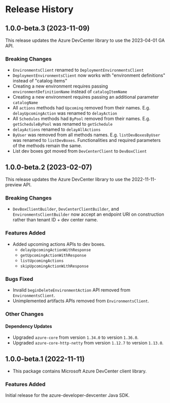 # Release History

## 1.0.0-beta.3 (2023-11-09)

This release updates the Azure DevCenter library to use the 2023-04-01 GA API.

### Breaking Changes

 - `EnvironmentsClient` renamed to `DeploymentEnvironmentsClient`
 - `DeploymentEnvironmentsClient` now works with "environment definitions" instead of "catalog items"
 - Creating a new environment requires passing `environmentDefinitionName` instead of `catalogItemName`
 - Creating a new environment requires passing an additional parameter `catalogName`
 - All `actions` methods had `Upcoming` removed from their names. E.g. `delayUpcomingAction` was renamed to `delayAction`
 - All `Schedules` methods had `ByPool` removed from their names. E.g. `getScheduleByPool` was renamed to `getSchedule`
 - `delayActions` renamed to `delayAllActions`
 - `ByUser` was removed from all methods names. E.g. `listDevBoxesByUser` was renamed to `listDevBoxes`. Functionalities and required parameters of the methods remain the same.
 - List dev boxes got moved from `DevCenterClient` to `DevBoxClient`

## 1.0.0-beta.2 (2023-02-07)

This release updates the Azure DevCenter library to use the 2022-11-11-preview API.

### Breaking Changes

- `DevBoxClientBuilder`, `DevCenterClientBuilder`, and `EnvironmentsClientBuilder` now accept an endpoint URI on construction rather than tenant ID + dev center name.

### Features Added

- Added upcoming actions APIs to dev boxes.
    - `delayUpcomingActionWithResponse`
    - `getUpcomingActionWithResponse`
    - `listUpcomingActions`
    - `skipUpcomingActionWithResponse`

### Bugs Fixed

- Invalid `beginDeleteEnvironmentAction` API removed from `EnvironmentsClient`.
- Unimplemented artifacts APIs removed from `EnvironmentsClient`.

### Other Changes

#### Dependency Updates

- Upgraded `azure-core` from version `1.34.0` to version `1.36.0`.
- Upgraded `azure-core-http-netty` from version `1.12.7` to version `1.13.0`.

## 1.0.0-beta.1 (2022-11-11)

- This package contains Microsoft Azure DevCenter client library.

### Features Added
Initial release for the azure-developer-devcenter Java SDK.

